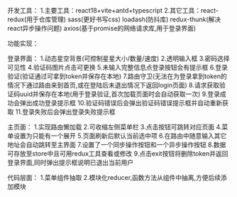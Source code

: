 ﻿
开发工具：
1.主要工具：react18+vite+antd+typescript
2.其它工具：react-redux(用于仓库管理) sass(更好书写css) loadash(防抖库) 
            redux-thunk(解决react异步操作问题) axios(基于promise的网络请求库,用于登录界面)


功能实现：

登录界面：
1.动态星空背景(可控制星星大小/数量/速度)
2.透明输入框
3.密码选择可见性
4.验证码图片点击可更换
5.未输入完整信息点登录按钮会有提示框
6.登录验证(验证通过可拿到token并保存在本地)
7.路由守卫(无法在为登录拿到token的情况下通过路由来到首页,或在登陆后未退出情况下返回login页面)
8.请求获取验证码uuid并保存在本地(用于登录验证,首次加载页面时会自动获取一次)
9.登录成功会弹出成功登录提示框
10.验证码错误后会弹出验证码错误提示框并自动重新获取
11.登录失败后会弹出登录失败提示框

主页面：
1.实现路由懒加载
2.可收缩左侧菜单栏
3.点击按钮可跳转对应页面
4.菜单设置为只能有一个展开
5.页面刷新后默认当前选中项
6.在路由中随意输入其它地址会自动跳转至主界面
7.设置了一个同步操作按钮和一个异步操作按钮
8.数据可存放至store中且可用redux工具查看或修改
9.点击exit按钮将删除token并返回登录界面,同时弹出提示框说明已退出当前用户

代码层面：
1.菜单组件抽取
2.模块化reducer,函数方法从组件中抽离,方便后续添加模块


